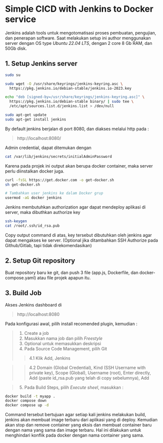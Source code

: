 # Simple CICD with Jenkins to Docker service
Jenkins adalah tools untuk mengotomatisasi proses pembuatan, pengujian, dan penerapan software.
Saat melakukan setup ini author menggunakan server dengan OS type *Ubuntu 22.04 LTS*, dengan 2 core 8 Gb RAM, dan 50Gb disk.
## 1. Setup Jenkins server
```bash
sudo su

sudo wget -O /usr/share/keyrings/jenkins-keyring.asc \
  https://pkg.jenkins.io/debian-stable/jenkins.io-2023.key

echo "deb [signed-by=/usr/share/keyrings/jenkins-keyring.asc]" \
  https://pkg.jenkins.io/debian-stable binary/ | sudo tee \
  /etc/apt/sources.list.d/jenkins.list > /dev/null

sudo apt-get update
sudo apt-get install jenkins
```
By default jenkins berjalan di port 8080, dan diakses melalui http pada :
> http://localhost:8080/

Admin credential, dapat ditemukan dengan 
```bash
cat /var/lib/jenkins/secrets/initialAdminPassword
```

Karena pada projek ini output akan berupa docker container, maka server perlu diinstalkan docker juga.
```bash
curl -fsSL https://get.docker.com -o get-docker.sh
sh get-docker.sh

# Tambahkan user jenkins ke dalam Docker grup
usermod -aG docker jenkins
```
Jenkins membutuhkan authorization agar dapat mendeploy aplikasi di server, maka dibuthkan authorize key
```bash
ssh-keygen
cat /root/.ssh/id_rsa.pub
```
Copy output command di atas, key tersebut dibutuhkan oleh jenkins agar dapat mengakses ke server.
(Optional jika ditambahkan SSH Authorize pada Github/Gitlab, tapi tidak direkomendasikan)
## 2. Setup Git repository
Buat repository baru ke git, dan push 3 file (app.js, Dockerfile, dan docker-compose.yaml) atau file projek apapun itu.

## 3. Build Job
Akses Jenkins dashboard di
> http://localhost:8080

Pada konfigurasi awal, pilih install recomended plugin, kemudian :
> 1. Create a job
> 2. Masukkan nama job dan pilih *Freestyle*
> 3. Optional untuk memasukkan deskripsi
> 4. Pada Source Code Management, pilih Git
>> 4.1 Klik Add, Jenkins

>> 4.2 Domain (Global Credential), Kind (SSH Username with private key), Scope (Global), Username (root), Enter directly, Add (paste id_rsa.pub yang telah di copy sebelumnya), Add

> 5. Pada Build Steps, pilih  *Execute sheel*, masukkan :
```bash
docker build -t myapp .
docker compose down
docker compose up -d
```
Command tersebut bertujuan agar setiap kali jenkins melakukan build, jenkins akan membuat image terbaru dari aplikasi yang di deploy. Kemudian akan stop dan remove container yang eksis dan membuat container baru dengan nama yang sama dan image terbaru. Hal ini dilakukan untuk menghindari konflik pada docker dengan nama container yang sama.